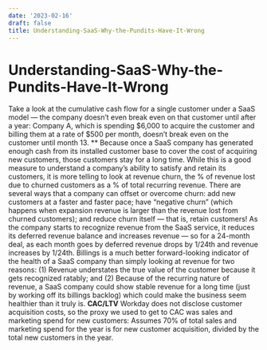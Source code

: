 ```yaml
---
date: '2023-02-16'
draft: false
title: Understanding-SaaS-Why-the-Pundits-Have-It-Wrong
---
```


# Understanding-SaaS-Why-the-Pundits-Have-It-Wrong

Take a look at the cumulative cash flow for a single customer under a SaaS model — the company doesn’t even break even on that customer until after a year:
Company A, which is spending $6,000 to acquire the customer and billing them at a rate of $500 per month, doesn’t break even on the customer until month 13.
**
Because once a SaaS company has generated enough cash from its installed customer base to cover the cost of acquiring new customers, those customers stay for a long time.
While this is a good measure to understand a company’s ability to satisfy and retain its customers, it is more telling to look at revenue churn, the % of revenue lost due to churned customers as a % of total recurring revenue.
There are several ways that a company can offset or overcome churn: add new customers at a faster and faster pace; have “negative churn” (which happens when expansion revenue is larger than the revenue lost from churned customers); and reduce churn itself — that is, retain customers!
As the company starts to recognize revenue from the SaaS service, it reduces its deferred revenue balance and increases revenue — so for a 24-month deal, as each month goes by deferred revenue drops by 1/24th and revenue increases by 1/24th.
Billings is a much better forward-looking indicator of the health of a SaaS company than simply looking at revenue for two reasons: (1) Revenue understates the true value of the customer because it gets recognized ratably; and (2) Because of the recurring nature of revenue, a SaaS company could show stable revenue for a long time (just by working off its billings backlog) which could make the business seem healthier than it truly is.
**CAC/LTV**
Workday does not disclose customer acquisition costs, so the proxy we used to get to CAC was sales and marketing spend for new customers:
Assumes 70% of total sales and marketing spend for the year is for new customer acquisition, divided by the total new customers in the year.
